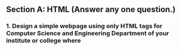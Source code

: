 ## Section A: HTML (Answer any one question.)
### 1. Design a simple webpage using only HTML tags for Computer Science and Engineering Department of your institute or college where <head><title>, <body> and divisional tags like <div>, <span>, <table> should be used as needed. (Using HTMLS is recommended).

### 2 Using text links design a simple website to navigate between different pages (minimum two pages and one page must contain an image link and another page contain 2x3 table)